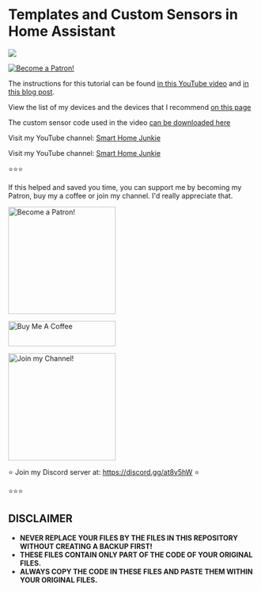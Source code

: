 # Templates and Custom Sensors in Home Assistant

<a href="https://youtu.be/cdz32TLu_gw" target="_blank"><img src="https://github.com/smarthomejunkie/Home-Assistant-Tutorials/raw/master/Templates-and-Custom-Sensors/Templates-and-Custom-Sensors-in-Home-Assistant-thumb.png?raw=true"></a>

<a href="https://www.patreon.com/bePatron?u=50155158" target="_blank"><img src="https://github.com/smarthomejunkie/Home-Assistant-Tutorials/blob/master/become-a-patron.png?raw=true" alt="Become a Patron!"></a>

The instructions for this tutorial can be found [in this YouTube video](https://youtu.be/cdz32TLu_gw) and [in this blog post](https://www.smarthomejunkie.net/templates-and-custom-sensors-in-home-assistant-how-to-tutorial/).

View the list of my devices and the devices that I recommend [on this page](https://github.com/smarthomejunkie/MyDevices/)

The custom sensor code used in the video [can be downloaded here](https://ko-fi.com/s/eb3a98ab41)

Visit my YouTube channel: [Smart Home Junkie](https://www.youtube.com/c/SmartHomeJunkie)

Visit my YouTube channel: [Smart Home Junkie](https://www.youtube.com/c/SmartHomeJunkie)

⭐⭐⭐

If this helped and saved you time, you can support me by becoming my Patron, buy my a coffee or join my channel. I'd really appreciate that.

<a href="https://www.patreon.com/bePatron?u=50155158" target="_blank"><img src="https://github.com/smarthomejunkie/Home-Assistant-Tutorials/blob/master/become-a-patron.png?raw=true" width="217" alt="Become a Patron!"></a>

<a href="https://www.buymeacoffee.com/smarthomejunkie" target="_blank"><img src="https://cdn.buymeacoffee.com/buttons/default-blue.png" alt="Buy Me A Coffee" height="51" width="217" ></a>

<a href="https://www.youtube.com/c/smarthomejunkie/join" target="_blank"><img src="https://github.com/smarthomejunkie/Home-Assistant-Tutorials/blob/master/Join-Logo.png?raw=true" width="217" alt="Join my Channel!"></a>

⭐ Join my Discord server at: https://discord.gg/at8v5hW ⭐

⭐⭐⭐

## DISCLAIMER
* **NEVER REPLACE YOUR FILES BY THE FILES IN THIS REPOSITORY WITHOUT CREATING A BACKUP FIRST!**
* **THESE FILES CONTAIN ONLY PART OF THE CODE OF YOUR ORIGINAL FILES.**
* **ALWAYS COPY THE CODE IN THESE FILES AND PASTE THEM WITHIN YOUR ORIGINAL FILES.**

